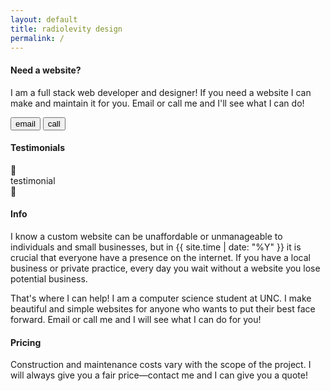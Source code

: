 ```yaml
---
layout: default
title: radiolevity design
permalink: /
---
```


#### Need a website?

I am a full stack web developer and designer! If you need a website I can make
and maintain it for you. Email or call me and I'll see what I can do!

<span class="center">
  <a href="mailto:radiolevity.help@gmail.com"><button class="button-primary">email</button></a>
  <a href="tel:+1-919-442-8362"><button class="button-primary">call</button></a>
</span>

<h4>Testimonials</h4>
<div id="testimonials">
  <div class="arrow" id="left-arrow">
    <span class="icon"></span>
  </div>
  <div id="paper">testimonial</div>
  <div class="arrow" id="right-arrow">
    <span class="icon"></span>
  </div>
</div>

#### Info

I know a custom website can be unaffordable or unmanageable to individuals and
small businesses, but in {{ site.time | date: "%Y" }} it is crucial that
everyone have a presence on the internet. If you have a local business or
private practice, every day you wait without a website you lose potential
business.

That's where I can help! I am a computer science student at UNC. I make
beautiful and simple websites for anyone who wants to put their best face
forward. Email or call me and I will see what I can do for you!

#### Pricing

Construction and maintenance costs vary with the scope of the project. I will
always give you a fair price—contact me and I can give you a quote!